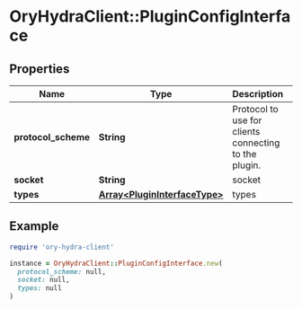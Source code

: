 # OryHydraClient::PluginConfigInterface

## Properties

| Name | Type | Description | Notes |
| ---- | ---- | ----------- | ----- |
| **protocol_scheme** | **String** | Protocol to use for clients connecting to the plugin. | [optional] |
| **socket** | **String** | socket |  |
| **types** | [**Array&lt;PluginInterfaceType&gt;**](PluginInterfaceType.md) | types |  |

## Example

```ruby
require 'ory-hydra-client'

instance = OryHydraClient::PluginConfigInterface.new(
  protocol_scheme: null,
  socket: null,
  types: null
)
```

